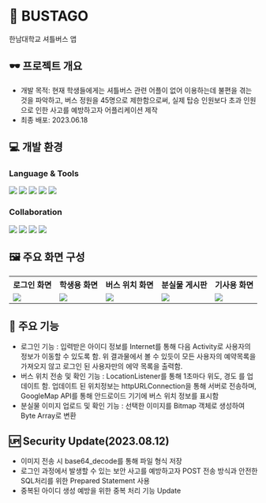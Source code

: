 # 🚌 BUSTAGO
한남대학교 셔틀버스 앱

## 🕶️ 프로젝트 개요
- 개발 목적: 현재 학생들에게는 셔틀버스 관련 어플이 없어 이용하는데 불편을 겪는 것을 파악하고, 버스 정원을 45명으로 제한함으로써, 실제 탑승 인원보다 초과 인원으로 인한 사고를 예방하고자 어플리케이션 제작
- 최종 배포: 2023.06.18

## 💻 개발 환경
### Language & Tools
<img src="https://img.shields.io/badge/java-007396?style=for-the-badge&logo=java&logoColor=white"> <img src="https://img.shields.io/badge/PHP-777BB4?style=for-the-badge&logo=php&logoColor=white"> <img src="https://img.shields.io/badge/MySQL-4479A1?style=for-the-badge&logo=mysql&logoColor=white"/> <img src="https://img.shields.io/badge/Android Studio-3DDC84?style=for-the-badge&logo=androidstudio&logoColor=white"/> <img src="https://img.shields.io/badge/Visual Studio Code-007ACC?style=for-the-badge&logo=visualstudiocode&logoColor=white"/>

### Collaboration
<img src="https://img.shields.io/badge/Notion-000000?style=for-the-badge&logo=notion&logoColor=white"/> <img src="https://img.shields.io/badge/Discord-5865F2?style=for-the-badge&logo=discord&logoColor=white"/> <img src="https://img.shields.io/badge/Slack-4A154B?style=for-the-badge&logo=slack&logoColor=white"/> <img src="https://img.shields.io/badge/Github-181717?style=for-the-badge&logo=github&logoColor=white"/>


## 🖼️ 주요 화면 구성
<table>
        <tr>
              <th>로그인 화면</th>
              <th>학생용 화면</th>
                <th>버스 위치 화면</th>
                <th>분실물 게시판</th>
              <th>기사용 화면</th>
        </tr>
        <tr>
              <td valign="top"><img src="https://github.com/KIMJOONSIG/BUSTAGO/assets/129662947/10e91366-ab34-455a-8835-393b46f390f3"></td>
                <td valign="top"><img src="https://github.com/KIMJOONSIG/BUSTAGO/assets/129662947/6467f8a5-0ddc-4d04-851f-00132db959b8"></td>
                <td valign="top"><img src="https://github.com/KIMJOONSIG/BUSTAGO/assets/129662947/f8308bcd-3939-4f01-a01b-12e9c506e78f"></td>
                <td valign="top"><img src="https://github.com/KIMJOONSIG/BUSTAGO/assets/129662947/76efaba1-70a3-403a-81d4-15fc8b089cc2"></td>
                <td valign="top"><img src="https://github.com/KIMJOONSIG/BUSTAGO/assets/129662947/2bef0891-a8bd-4515-b390-a146d6872250"></td>
        </tr>
</table>

## 🌟 주요 기능
- 로그인 기능 : 입력받은 아이디 정보를 Internet를 통해 다음 Activity로 사용자의 정보가 이동할 수 있도록 함. 위 결과물에서 볼 수 있듯이 모든 사용자의 예약목록을 가져오지 않고 로그인 된 사용자만의 에약 목록을 출력함.
- 버스 위치 전송 및 확인 기능 : LocationListener를 통해 1초마다 위도, 경도 를 업데이트 함. 업데이트 된 위치정보는 httpURLConnection을 통해 서버로 전송하며, GoogleMap API를 통해 안드로이드 기기에 버스 위치 정보를 표시함
- 분실물 이미지 업로드 및 확인 기능 : 선택한 이미지를 Bitmap 객체로 생성하여 Byte Array로 변환

## 🆙 Security Update(2023.08.12)
- 이미지 전송 시 base64_decode를 통해 파일 형식 저장
- 로그인 과정에서 발생할 수 있는 보안 사고를 예방하고자 POST 전송 방식과 안전한 SQL처리를 위한 Prepared Statement 사용
- 중복된 아이디 생성 예방을 위한 중복 처리 기능 Update
